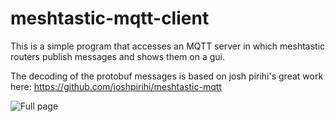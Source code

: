 # meshtastic-mqtt-client
This is a simple program that accesses an MQTT server in which meshtastic routers publish messages and shows them on a gui.

The decoding of the protobuf messages is based on josh pirihi's great work here:
https://github.com/joshpirihi/meshtastic-mqtt



![Full page](https://user-images.githubusercontent.com/6488786/181139834-7cf71745-b981-492f-9545-8916f83b5ef7.png)
